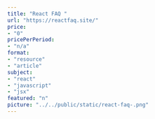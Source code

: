 ```yaml
---
title: "React FAQ "
url: "https://reactfaq.site/"
price: 
- "0"
pricePerPeriod: 
- "n/a"
format: 
- "resource"
- "article"
subject: 
- "react"
- "javascript"
- "jsx"
featured: "n"
picture: "../../public/static/react-faq-.png"
---
```


